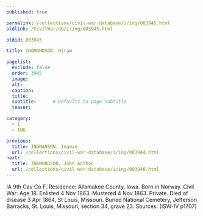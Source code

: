 ```yaml
---
published: true

permalink: /collections/civil-war-database/i/ing/003945.html
oldlink: /CivilWar/db/i/ing/003945.html

oldid: 003945

title: INGMONDSON, Hiram

pagelist:
  exclude: false
  order: 3945
  image: 
  alt:
  caption:
  title:
  subtitle:      # Defaults to page subtitle
  teaser:

category: 
  - I 
  - ING

previous:
  title: INGMANSON, Ingman
  url: /collections/civil-war-database/i/ing/003944.html  
next:
  title: INGMUNDSON, John Anthon
  url: /collections/civil-war-database/i/ing/003946.html   
---
```

IA 9th Cav Co F. Residence: Allamakee County, Iowa. Born in Norway. Civil War: Age 18. Enlisted 4 Nov 1863. Mustered 4 Nov 1863. Private. Died of disease 3 Apr 1864, St Louis, Missouri. Buried National Cemetery, Jefferson Barracks, St. Louis, Missouri; section 34, grave 23. Sources: (ISW-IV p1707)